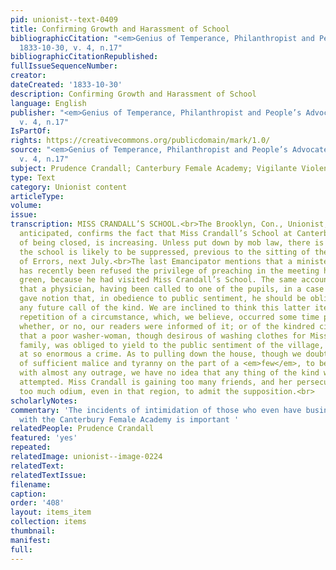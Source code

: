 ```yaml
---
pid: unionist--text-0409
title: Confirming Growth and Harassment of School
bibliographicCitation: "<em>Genius of Temperance, Philanthropist and People’s Advocate</em>
  1833-10-30, v. 4, n.17"
bibliographicCitationRepublished: 
fullIssueSequenceNumber: 
creator: 
dateCreated: '1833-10-30'
description: Confirming Growth and Harassment of School
language: English
publisher: "<em>Genius of Temperance, Philanthropist and People’s Advocate</em> 1833-10-30,
  v. 4, n.17"
IsPartOf: 
rights: https://creativecommons.org/publicdomain/mark/1.0/
source: "<em>Genius of Temperance, Philanthropist and People’s Advocate</em> 1833-10-30,
  v. 4, n.17"
subject: Prudence Crandall; Canterbury Female Academy; Vigilante Violence
type: Text
category: Unionist content
articleType: 
volume: 
issue: 
transcription: MISS CRANDALL’S SCHOOL.<br>The Brooklyn, Con., Unionist, as we had
  anticipated, confirms the fact that Miss Crandall’s School at Canterbury, instead
  of being closed, is increasing. Unless put down by mob law, there is no way in which
  the school is likely to be suppressed, previous to the sitting of the Supreme Court
  of Errors, next July.<br>The last Emancipator mentions that a minister of the gospel
  has recently been refused the privilege of preaching in the meeting house, on Canterbury
  green, because he had visited Miss Crandall’s School. The same account mentions
  that a physician, having been called to one of the pupils, in a case of emergency,
  gave notion that, in obedience to public sentiment, he should be obliged to decline
  any future call of the kind. We are inclined to think this latter item an accidental
  repetition of a circumstance, which, we believe, occurred some time past. We forget
  whether, or no, our readers were informed of it; or of the kindred circumstance
  that a poor washer-woman, though desirous of washing clothes for Miss Crandall’s
  family, was obliged to yield to the public sentiment of the village, which was outraged
  at so enormous a crime. As to pulling down the house, though we doubt not the existence
  of sufficient malice and tyranny on the part of a <em>few</em>, to be <em>gratified</em>
  with almost any outrage, we have no idea that any thing of the kind will be seriously
  attempted. Miss Crandall is gaining too many friends, and her persecutors incurring
  too much odium, even in that region, to admit the supposition.<br>
scholarlyNotes: 
commentary: 'The incidents of intimidation of those who even have business relations
  with the Canterbury Female Academy is important '
relatedPeople: Prudence Crandall
featured: 'yes'
repeated: 
relatedImage: unionist--image-0224
relatedText: 
relatedTextIssue: 
filename: 
caption: 
order: '408'
layout: items_item
collection: items
thumbnail: 
manifest: 
full: 
---
```

